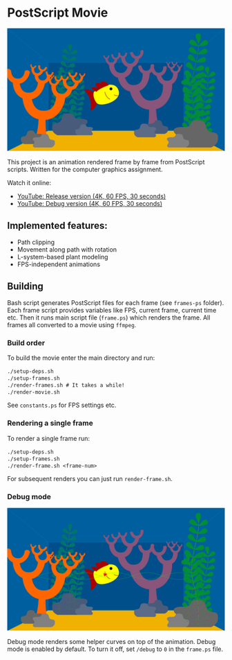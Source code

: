 # PostScript Movie

<p align="center">
  <img src="readme/screenshot-release.png" alt="Release version preview" style="max-width: 100%;" />
</p>

This project is an animation rendered frame by frame from PostScript scripts. Written for the computer graphics assignment.

Watch it online:
* [YouTube: Release version (4K, 60 FPS, 30 seconds)](https://www.youtube.com/watch?v=JQitSqX0GTQ)
* [YouTube: Debug version (4K, 60 FPS, 30 seconds)](https://www.youtube.com/watch?v=3wc4Mt-X6zU)

## Implemented features:

* Path clipping
* Movement along path with rotation
* L-system-based plant modeling
* FPS-independent animations

## Building

Bash script generates PostScript files for each frame (see `frames-ps` folder). Each frame script provides variables like FPS, current frame, current time etc. Then it runs main script file (`frame.ps`) which renders the frame. All frames all converted to a movie using `ffmpeg`.

### Build order

To build the movie enter the main directory and run:

	./setup-deps.sh
    ./setup-frames.sh
    ./render-frames.sh # It takes a while!
    ./render-movie.sh

See `constants.ps` for FPS settings etc.

### Rendering a single frame

To render a single frame run:

	./setup-deps.sh
    ./setup-frames.sh
    ./render-frame.sh <frame-num>

For subsequent renders you can just run `render-frame.sh`.

### Debug mode

<p align="center">
  <img src="readme/screenshot-debug.png" alt="Debug version preview" style="max-width: 100%;" />
</p>

Debug mode renders some helper curves on top of the animation. Debug mode is enabled by default. To turn it off, set `/debug` to `0` in the `frame.ps` file.
